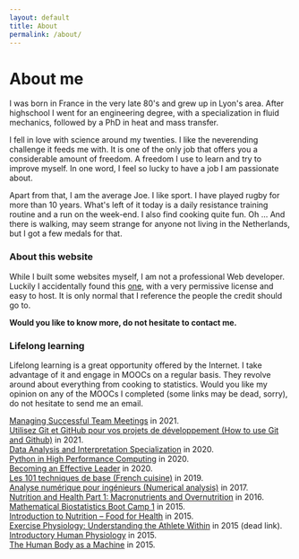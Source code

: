 ```yaml
---
layout: default
title: About
permalink: /about/
---
```



# About me

I was born in France in the very late 80's and grew up in Lyon's area. After
highschool I went for an engineering degree, with a specialization in fluid 
mechanics, followed by a PhD in heat and mass transfer. 

I fell in love with science around my twenties. I like the 
neverending challenge it feeds me with. It is one of the only job
that offers you a considerable amount of freedom. A freedom I use to learn and 
try to improve myself. In one word, I feel so lucky to have a job I am 
passionate about. 

Apart from that, I am the average Joe. I like sport. I have played rugby for more than
10 years. What's left of it today is a daily resistance training routine and a run 
on the week-end. I also find cooking quite fun. Oh ... And there is 
walking, may seem strange for anyone not living in the Netherlands, but I got 
a few medals for that. 

### About this website

While I built some websites myself, I am not a professional Web developer.
Luckily I accidentally found this [one](https://github.com/pauliacomi/pauliacomi.github.com),
with a very permissive license and easy to host. It is only normal that I 
reference the people the credit should go to. 

**Would you like to know more, do not hesitate to contact me.**

### Lifelong learning

Lifelong learning is a great opportunity offered by the Internet. 
I take advantage of it and engage in MOOCs on a regular basis. They revolve around 
about everything from cooking to statistics. Would you like my opinion on any of the 
MOOCs I completed (some links may be dead, sorry), do not hesitate to send me an email. 

<!-- [La compta pour tous (Accounting)](https://www.fun-mooc.fr/courses/course-v1:CNAM+01021+session06/about) in 2021. <br/> -->
[Managing Successful Team Meetings](https://alison.com/course/business-communication-managing-successful-team-meetings-revised) in 2021. <br/>
[Utilisez Git et GitHub pour vos projets de développement (How to use Git and Github)](https://openclassrooms.com/fr/courses/5641721-utilisez-git-et-github-pour-vos-projets-de-developpement) in 2021. <br/>
[Data Analysis and Interpretation Specialization](https://www.coursera.org/specializations/data-analysis) in 2020. <br/>
[Python in High Performance Computing](https://www.futurelearn.com/courses/python-in-hpc) in 2020. <br/>
[Becoming an Effective Leader](https://www.edx.org/course/becoming-an-effective-leader) in 2020. <br/>
[Les 101 techniques de base (French cuisine)](https://mooc.afpa.fr/courses/course-v1:afpa+replay_2020+2020/about) in 2019. <br/>
[Analyse numérique pour ingénieurs (Numerical analysis)](https://courseware.epfl.ch/courses/course-v1:EPFL+analyse-numerique+2020/about) in 2017. <br/>
[Nutrition and Health Part 1: Macronutrients and Overnutrition](https://courses.edx.org/courses/course-v1:WageningenX+NUTR101x+2T2015/course/) in 2016. <br/>
[Mathematical Biostatistics Boot Camp 1](https://www.coursera.org/learn/biostatistics) in 2015. <br/>
[Introduction to Nutrition – Food for Health](https://courses.edx.org/courses/WageningenX/NUTR101x/1T2014/course/) in 2015. <br/>
[Exercise Physiology: Understanding the Athlete Within](https://www.classcentral.com/course/exphys-497) in 2015 (dead link). <br/>
[Introductory Human Physiology](https://www.coursera.org/learn/physiology) in 2015. <br/>
[The Human Body as a Machine](https://www.classcentral.com/course/open2study-the-human-body-as-a-machine-1417) in 2015. <br/>
